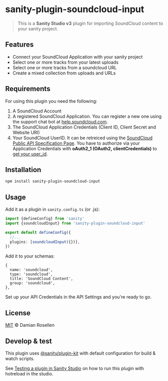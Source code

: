 # sanity-plugin-soundcloud-input

> This is a **Sanity Studio v3** plugin for importing SoundCloud content to your sanity project.

## Features

- Connect your SoundCloud Application with your sanity project
- Select one or more tracks from your latest uploads
- Select one or more tracks from a soundcloud URL
- Create a mixed collection from uploads and URLs

## Requirements

For using this plugin you need the following:

1. A SoundCloud Account
2. A registered SoundCloud Application. You can register a new one using the support chat bot at [help.soundcloud.com](https://help.soundcloud.com/hc/de/requests/new?ticket_form).
3. The SoundCloud Application Credentials (Client ID, Client Secret and Website URI)
4. Your SoundCloud UserID. It can be retreiced using the [SoundCloud Public API Specification Page](https://developers.soundcloud.com/docs/api/explorer/open-api). You have to authorize via your Application Credentials with **oAuth2_1 (OAuth2, clientCredentials)** to [get your user_id](https://developers.soundcloud.com/docs/api/explorer/open-api#/users/get_users__user_id_).

## Installation

```sh
npm install sanity-plugin-soundcloud-input
```

## Usage

Add it as a plugin in `sanity.config.ts` (or .js):

```ts
import {defineConfig} from 'sanity'
import {soundcloudInput} from 'sanity-plugin-soundcloud-input'

export default defineConfig({
  //...
  plugins: [soundcloudInput({})],
})
```

Add it to your schemas:

```
{
  name: 'soundcloud',
  type: 'soundcloud',
  title: 'SoundCloud Content',
  group: 'soundcloud',
},
```

Set up your API Credentials in the API Settings and you're ready to go.


## License

[MIT](LICENSE) © Damian Rosellen

## Develop & test

This plugin uses [@sanity/plugin-kit](https://github.com/sanity-io/plugin-kit)
with default configuration for build & watch scripts.

See [Testing a plugin in Sanity Studio](https://github.com/sanity-io/plugin-kit#testing-a-plugin-in-sanity-studio)
on how to run this plugin with hotreload in the studio.
